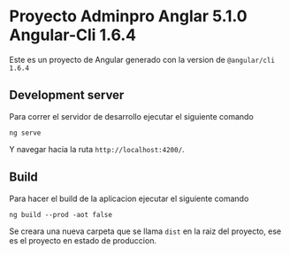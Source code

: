 # Proyecto Adminpro Anglar 5.1.0 Angular-Cli 1.6.4

Este es un proyecto de Angular generado con la version de `@angular/cli 1.6.4`

## Development server

Para correr el servidor de desarrollo ejecutar el siguiente comando

`ng serve`

Y navegar hacia la ruta `http://localhost:4200/`.

## Build

Para hacer el build de la aplicacion ejecutar el siguiente comando

`ng build --prod -aot false`

Se creara una nueva carpeta que se llama `dist` en la raiz del proyecto, ese es el proyecto en estado de produccion.
<!-- ## Running unit tests

Run `ng test` to execute the unit tests via [Karma](https://karma-runner.github.io).

## Running end-to-end tests

Run `ng e2e` to execute the end-to-end tests via [Protractor](http://www.protractortest.org/).

## Further help

To get more help on the Angular CLI use `ng help` or go check out the [Angular CLI README](https://github.com/angular/angular-cli/blob/master/README.md).
 -->